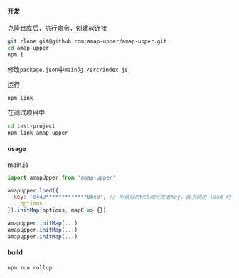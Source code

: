 #### 开发

克隆仓库后，执行命令，创建软连接

```sh
git clone git@github.com:amap-upper/amap-upper.git
cd amap-upper
npm i
```

修改`package.json`中`main`为`./src/index.js`

运行
```sh
npm link
```

在测试项目中
```sh
cd test-project
npm link amap-upper
```


#### usage
main.js
```javascript
import amapUpper from 'amap-upper'

amapUpper.load({
  key: 'e449*************8be8', // 申请好的Web端开发者Key，首次调用 load 时必填
  ..options  
}).initMap(options, mapC => {})

amapUpper.initMap(...)
amapUpper.initMap(...)
amapUpper.initMap(...)
```


#### build
```sh
npm run rollup
```